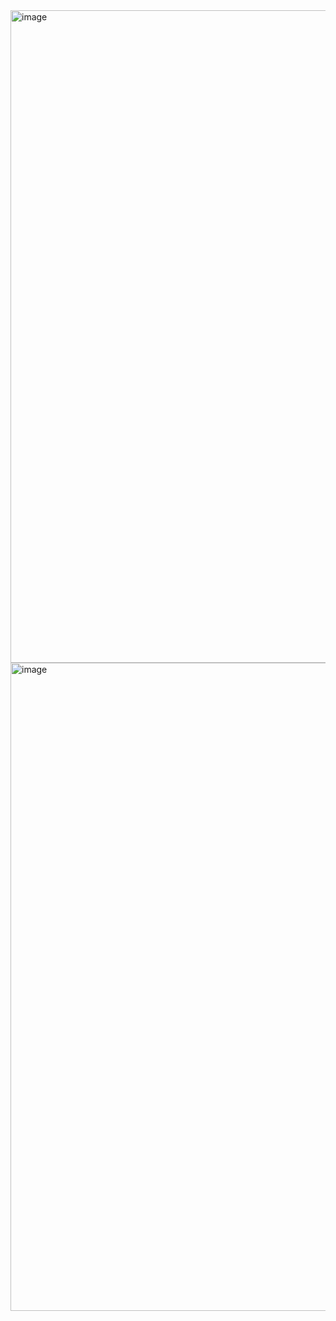 <img width="1044" alt="image" src="https://github.com/WhoWaWay/WhoWaWay.github.io/assets/157083035/04452f5d-5b02-4d30-af0c-3ca3afcc736c">
<img width="1037" alt="image" src="https://github.com/WhoWaWay/WhoWaWay.github.io/assets/157083035/8a7dcfba-a73d-4334-8105-a4592a7842f4">
